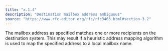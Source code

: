 ```yaml
---
title: "x.1.4"
description: "Destination mailbox address ambiguous"
source: "https://www.rfc-editor.org/rfc/rfc3463.html#section-3.2"
---
```


The mailbox address as specified matches one or more recipients on the destination system.
This may result if a heuristic address mapping algorithm is used to map the specified address to a local mailbox name.
